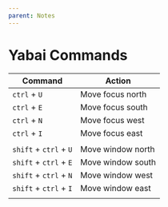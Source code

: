 ```yaml
---
parent: Notes
---
```


# Yabai Commands

| Command                | Action            |
| ---------------------- | ----------------- |
| `ctrl` + `U`           | Move focus north  |
| `ctrl` + `E`           | Move focus south  |
| `ctrl` + `N`           | Move focus west   |
| `ctrl` + `I`           | Move focus east   |
|                        |                   |
| `shift` + `ctrl` + `U` | Move window north |
| `shift` + `ctrl` + `E` | Move window south |
| `shift` + `ctrl` + `N` | Move window west  |
| `shift` + `ctrl` + `I` | Move window east  |
|                        |                   |